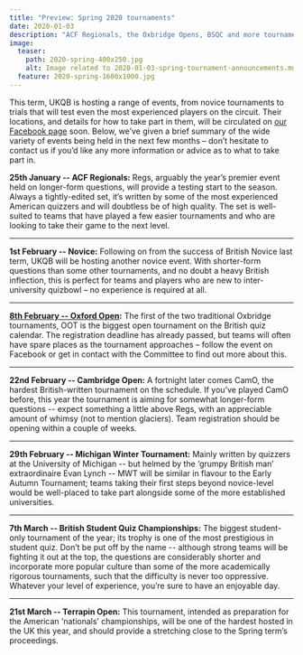 ```yaml
---
title: "Preview: Spring 2020 tournaments"
date: 2020-01-03
description: "ACF Regionals, the Oxbridge Opens, BSQC and more tournaments happening in 2020."
image:
  teaser:
    path: 2020-spring-400x250.jpg
    alt: Image related to 2020-01-03-spring-tournament-announcements.md
  feature: 2020-spring-1600x1000.jpg
---
```


This term, UKQB is hosting a range of events, from novice tournaments to trials that will test even the most experienced players on the circuit. Their locations, and details for how to take part in them, will be circulated on [our Facebook page](https://www.facebook.com/quizbowluk/) soon. Below, we’ve given a brief summary of the wide variety of events being held in the next few months – don’t hesitate to contact us if you’d like any more information or advice as to what to take part in.

**25th January -- ACF Regionals:** Regs, arguably the year’s premier event held on longer-form questions, will provide a testing start to the season. Always a tightly-edited set, it’s written by some of the most experienced American quizzers and will doubtless be of high quality. The set is well-suited to teams that have played a few easier tournaments and who are looking to take their game to the next level.

---

**1st February -- Novice:** Following on from the success of British Novice last term, UKQB will be hosting another novice event. With shorter-form questions than some other tournaments, and no doubt a heavy British inflection, this is perfect for teams and players who are new to inter-university quizbowl – no experience is required at all.

---

**[8th February -- Oxford Open](https://www.facebook.com/events/426976474913934/):** The first of the two traditional Oxbridge tournaments, OOT is the biggest open tournament on the British quiz calendar. The registration deadline has already passed, but teams will often have spare places as the tournament approaches – follow the event on Facebook or get in contact with the Committee to find out more about this.

---

**22nd February -- Cambridge Open:** A fortnight later comes CamO, the hardest British-written tournament on the schedule. If you’ve played CamO before, this year the tournament is aiming for somewhat longer-form questions -- expect something a little above Regs, with an appreciable amount of whimsy (not to mention glaciers). Team registration should be opening within a couple of weeks.

---

**29th February -- Michigan Winter Tournament:** Mainly written by quizzers at the University of Michigan -- but helmed by the ‘grumpy British man’ extraordinaire Evan Lynch -- MWT will be similar in flavour to the Early Autumn Tournament; teams taking their first steps beyond novice-level would be well-placed to take part alongside some of the more established universities.

---

**7th March -- British Student Quiz Championships:** The biggest student-only tournament of the year; its trophy is one of the most prestigious in student quiz. Don’t be put off by the name -- although strong teams will be fighting it out at the top, the questions are considerably shorter and incorporate more popular culture than some of the more academically rigorous tournaments, such that the difficulty is never too oppressive. Whatever your level of experience, you’re sure to have an enjoyable day.

---

**21st March -- Terrapin Open:** This tournament, intended as preparation for the American ‘nationals’ championships, will be one of the hardest hosted in the UK this year, and should provide a stretching close to the Spring term’s proceedings.
